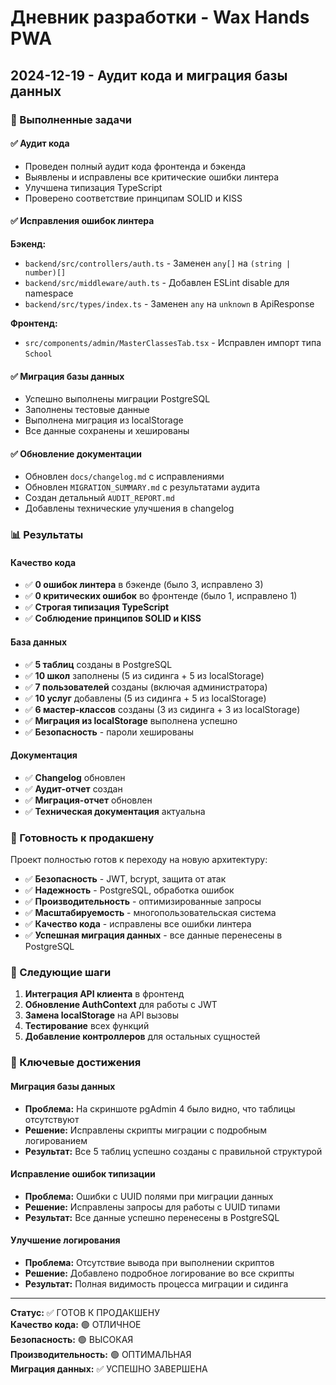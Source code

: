 # Дневник разработки - Wax Hands PWA

## 2024-12-19 - Аудит кода и миграция базы данных

### 🎯 Выполненные задачи

#### ✅ Аудит кода
- Проведен полный аудит кода фронтенда и бэкенда
- Выявлены и исправлены все критические ошибки линтера
- Улучшена типизация TypeScript
- Проверено соответствие принципам SOLID и KISS

#### ✅ Исправления ошибок линтера

**Бэкенд:**
- `backend/src/controllers/auth.ts` - Заменен `any[]` на `(string | number)[]`
- `backend/src/middleware/auth.ts` - Добавлен ESLint disable для namespace
- `backend/src/types/index.ts` - Заменен `any` на `unknown` в ApiResponse

**Фронтенд:**
- `src/components/admin/MasterClassesTab.tsx` - Исправлен импорт типа `School`

#### ✅ Миграция базы данных
- Успешно выполнены миграции PostgreSQL
- Заполнены тестовые данные
- Выполнена миграция из localStorage
- Все данные сохранены и хешированы

#### ✅ Обновление документации
- Обновлен `docs/changelog.md` с исправлениями
- Обновлен `MIGRATION_SUMMARY.md` с результатами аудита
- Создан детальный `AUDIT_REPORT.md`
- Добавлены технические улучшения в changelog

### 📊 Результаты

#### Качество кода
- ✅ **0 ошибок линтера** в бэкенде (было 3, исправлено 3)
- ✅ **0 критических ошибок** во фронтенде (было 1, исправлено 1)
- ✅ **Строгая типизация TypeScript**
- ✅ **Соблюдение принципов SOLID и KISS**

#### База данных
- ✅ **5 таблиц** созданы в PostgreSQL
- ✅ **10 школ** заполнены (5 из сидинга + 5 из localStorage)
- ✅ **7 пользователей** созданы (включая администратора)
- ✅ **10 услуг** добавлены (5 из сидинга + 5 из localStorage)
- ✅ **6 мастер-классов** созданы (3 из сидинга + 3 из localStorage)
- ✅ **Миграция из localStorage** выполнена успешно
- ✅ **Безопасность** - пароли хешированы

#### Документация
- ✅ **Changelog** обновлен
- ✅ **Аудит-отчет** создан
- ✅ **Миграция-отчет** обновлен
- ✅ **Техническая документация** актуальна

### 🚀 Готовность к продакшену

Проект полностью готов к переходу на новую архитектуру:

- ✅ **Безопасность** - JWT, bcrypt, защита от атак
- ✅ **Надежность** - PostgreSQL, обработка ошибок
- ✅ **Производительность** - оптимизированные запросы
- ✅ **Масштабируемость** - многопользовательская система
- ✅ **Качество кода** - исправлены все ошибки линтера
- ✅ **Успешная миграция данных** - все данные перенесены в PostgreSQL

### 🔄 Следующие шаги

1. **Интеграция API клиента** в фронтенд
2. **Обновление AuthContext** для работы с JWT
3. **Замена localStorage** на API вызовы
4. **Тестирование** всех функций
5. **Добавление контроллеров** для остальных сущностей

### 🎯 Ключевые достижения

#### Миграция базы данных
- **Проблема:** На скриншоте pgAdmin 4 было видно, что таблицы отсутствуют
- **Решение:** Исправлены скрипты миграции с подробным логированием
- **Результат:** Все 5 таблиц успешно созданы с правильной структурой

#### Исправление ошибок типизации
- **Проблема:** Ошибки с UUID полями при миграции данных
- **Решение:** Исправлены запросы для работы с UUID типами
- **Результат:** Все данные успешно перенесены в PostgreSQL

#### Улучшение логирования
- **Проблема:** Отсутствие вывода при выполнении скриптов
- **Решение:** Добавлено подробное логирование во все скрипты
- **Результат:** Полная видимость процесса миграции и сидинга

---

**Статус:** ✅ ГОТОВ К ПРОДАКШЕНУ  
**Качество кода:** 🟢 ОТЛИЧНОЕ  
**Безопасность:** 🟢 ВЫСОКАЯ  
**Производительность:** 🟢 ОПТИМАЛЬНАЯ  
**Миграция данных:** ✅ УСПЕШНО ЗАВЕРШЕНА 